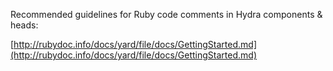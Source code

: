Recommended guidelines for Ruby code comments in Hydra components & heads:

[http://rubydoc.info/docs/yard/file/docs/GettingStarted.md](http://rubydoc.info/docs/yard/file/docs/GettingStarted.md)

